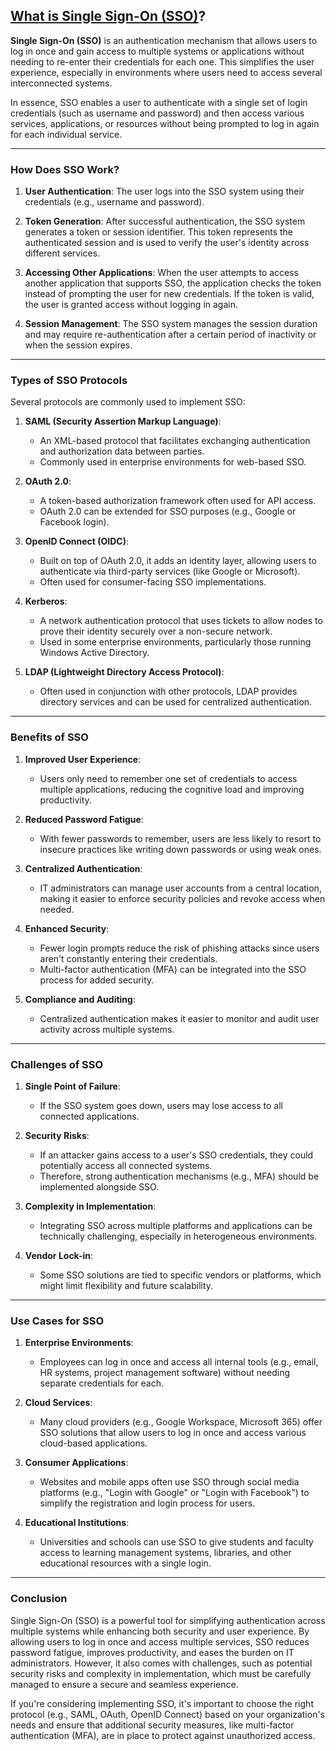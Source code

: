 ## [What is Single Sign-On (SSO)](https://learn.microsoft.com/en-us/entra/identity-platform/msal-js-sso)?

**Single Sign-On (SSO)** is an authentication mechanism that allows users to log in once and gain access to multiple systems or applications without needing to re-enter their credentials for each one. This simplifies the user experience, especially in environments where users need to access several interconnected systems.

In essence, SSO enables a user to authenticate with a single set of login credentials (such as username and password) and then access various services, applications, or resources without being prompted to log in again for each individual service.

---

### How Does SSO Work?

1. **User Authentication**: The user logs into the SSO system using their credentials (e.g., username and password).

2. **Token Generation**: After successful authentication, the SSO system generates a token or session identifier. This token represents the authenticated session and is used to verify the user's identity across different services.

3. **Accessing Other Applications**: When the user attempts to access another application that supports SSO, the application checks the token instead of prompting the user for new credentials. If the token is valid, the user is granted access without logging in again.

4. **Session Management**: The SSO system manages the session duration and may require re-authentication after a certain period of inactivity or when the session expires.

---

### Types of SSO Protocols

Several protocols are commonly used to implement SSO:

1. **SAML (Security Assertion Markup Language)**:
    - An XML-based protocol that facilitates exchanging authentication and authorization data between parties.
    - Commonly used in enterprise environments for web-based SSO.

2. **OAuth 2.0**:
    - A token-based authorization framework often used for API access.
    - OAuth 2.0 can be extended for SSO purposes (e.g., Google or Facebook login).

3. **OpenID Connect (OIDC)**:
    - Built on top of OAuth 2.0, it adds an identity layer, allowing users to authenticate via third-party services (like Google or Microsoft).
    - Often used for consumer-facing SSO implementations.

4. **Kerberos**:
    - A network authentication protocol that uses tickets to allow nodes to prove their identity securely over a non-secure network.
    - Used in some enterprise environments, particularly those running Windows Active Directory.

5. **LDAP (Lightweight Directory Access Protocol)**:
    - Often used in conjunction with other protocols, LDAP provides directory services and can be used for centralized authentication.

---

### Benefits of SSO

1. **Improved User Experience**:
    - Users only need to remember one set of credentials to access multiple applications, reducing the cognitive load and improving productivity.

2. **Reduced Password Fatigue**:
    - With fewer passwords to remember, users are less likely to resort to insecure practices like writing down passwords or using weak ones.

3. **Centralized Authentication**:
    - IT administrators can manage user accounts from a central location, making it easier to enforce security policies and revoke access when needed.

4. **Enhanced Security**:
    - Fewer login prompts reduce the risk of phishing attacks since users aren't constantly entering their credentials.
    - Multi-factor authentication (MFA) can be integrated into the SSO process for added security.

5. **Compliance and Auditing**:
    - Centralized authentication makes it easier to monitor and audit user activity across multiple systems.

---

### Challenges of SSO

1. **Single Point of Failure**:
    - If the SSO system goes down, users may lose access to all connected applications.

2. **Security Risks**:
    - If an attacker gains access to a user's SSO credentials, they could potentially access all connected systems.
    - Therefore, strong authentication mechanisms (e.g., MFA) should be implemented alongside SSO.

3. **Complexity in Implementation**:
    - Integrating SSO across multiple platforms and applications can be technically challenging, especially in heterogeneous environments.

4. **Vendor Lock-in**:
    - Some SSO solutions are tied to specific vendors or platforms, which might limit flexibility and future scalability.

---

### Use Cases for SSO

1. **Enterprise Environments**:
    - Employees can log in once and access all internal tools (e.g., email, HR systems, project management software) without needing separate credentials for each.

2. **Cloud Services**:
    - Many cloud providers (e.g., Google Workspace, Microsoft 365) offer SSO solutions that allow users to log in once and access various cloud-based applications.

3. **Consumer Applications**:
    - Websites and mobile apps often use SSO through social media platforms (e.g., "Login with Google" or "Login with Facebook") to simplify the registration and login process for users.

4. **Educational Institutions**:
    - Universities and schools can use SSO to give students and faculty access to learning management systems, libraries, and other educational resources with a single login.

---

### Conclusion

Single Sign-On (SSO) is a powerful tool for simplifying authentication across multiple systems while enhancing both security and user experience. By allowing users to log in once and access multiple services, SSO reduces password fatigue, improves productivity, and eases the burden on IT administrators. However, it also comes with challenges, such as potential security risks and complexity in implementation, which must be carefully managed to ensure a secure and seamless experience.

If you're considering implementing SSO, it's important to choose the right protocol (e.g., SAML, OAuth, OpenID Connect) based on your organization's needs and ensure that additional security measures, like multi-factor authentication (MFA), are in place to protect against unauthorized access.